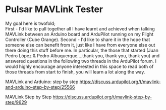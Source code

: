 # Pulsar MAVLink Tester

My goal here is twofold;  
First - I'd like to pull together all I have learnt and achieved when talking MAVLink between an Arduino board and ArduPilot running on my Flight Controller (Cube Orange).
Second - I'd like to share it in the hope that someone else can benefit from it, just like I have from everyone else out there doing this stuff before me.  In particular, the those that started (Juan Pedro López & Pedro Albuquerque....thank you, thank you, thank you) and answered questions in the following two threads in the ArduPilot forum.  I would highly encourage anyone interested in this space to read both of those threads from start to finish, you will learn a lot along the way.

MAVLink and Arduino: step by step
https://discuss.ardupilot.org/t/mavlink-and-arduino-step-by-step/25566

MAVLink Step by Step
https://discuss.ardupilot.org/t/mavlink-step-by-step/9629
